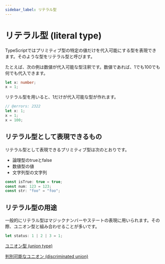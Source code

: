 ```yaml
---
sidebar_label: リテラル型
---
```


# リテラル型 (literal type)

TypeScriptではプリミティブ型の特定の値だけを代入可能にする型を表現できます。そのような型をリテラル型と呼びます。

たとえば、次の例は数値が代入可能な型注釈です。数値であれば、1でも100でも何でも代入できます。

```typescript
let x: number;
x = 1;
```

リテラル型を用いると、1だけが代入可能な型が作れます。

```ts twoslash
// @errors: 2322
let x: 1;
x = 1;
x = 100;
```

## リテラル型として表現できるもの

リテラル型として表現できるプリミティブ型は次のとおりです。

- 論理型のtrueとfalse
- 数値型の値
- 文字列型の文字列

```typescript
const isTrue: true = true;
const num: 123 = 123;
const str: "foo" = "foo";
```

## リテラル型の用途

一般的にリテラル型はマジックナンバーやステートの表現に用いられます。その際、ユニオン型と組み合わせることが多いです。

```typescript
let status: 1 | 2 | 3 = 1;
```

[ユニオン型 (union type)](union.md)

[判別可能なユニオン (discriminated union)](discriminated-union.md)
